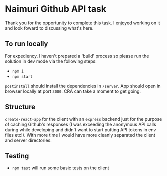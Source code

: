 # Naimuri Github API task

Thank you for the opportunity to complete this task. I enjoyed working on it and look foward to discussing what's here.

## To run locally

For expediency, I haven't prepared a 'build' process so please run the solution in dev mode via the following steps:

- `npm i`
- `npm start`

`postinstall` should install the dependencies in `/server`. App should open in browser 
locally at port `3000`. CRA can take a moment to get going.

## Structure

`create-react-app` for the client with an `express` backend just for the purpose of caching Github's responses (I was exceeding the anonymous API calls during while developing and didn't want to start putting API tokens in env files etc!). With more time I would have more cleanly separated the client and server directories.

## Testing

- `npm test` will run some basic tests on the client

